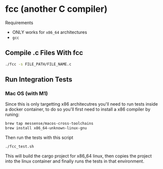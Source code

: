 # fcc (another C compiler)

Requirements
- ONLY works for `x86_64` architectures
- `gcc`

## Compile .c Files With fcc

```bash 
./fcc -s FILE_PATH/FILE_NAME.c
```

## Run Integration Tests 

### Mac OS (with M1)

Since this is only targetting x86 architecutres you'll need to run tests inside a docker container, to do so you'll first need to install a x86 compiler by runing:

```bash
brew tap messense/macos-cross-toolchains
brew install x86_64-unknown-linux-gnu
```

Then run the tests with this script

```bash
./fcc_test.sh
```

This will build the cargo project for x86_64 linux, then copies the project into the linux container and finally runs the tests in that environment.